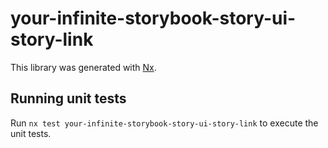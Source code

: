 # your-infinite-storybook-story-ui-story-link

This library was generated with [Nx](https://nx.dev).

## Running unit tests

Run `nx test your-infinite-storybook-story-ui-story-link` to execute the unit tests.
